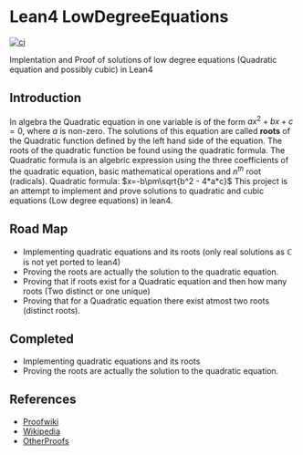 # Lean4 LowDegreeEquations
[![ci](https://github.com/Suryak25/Lean4_Cubic_Formula/actions/workflows/build.yaml/badge.svg?event=push)](https://github.com/Suryak25/Lean4_Cubic_Formula/actions/workflows/build.yaml)

Implentation and Proof of solutions of low degree equations (Quadratic equation and possibly cubic) in Lean4
## Introduction
In algebra the Quadratic equation in one variable is of the form $ax^2+bx+c = 0$, where $a$ is non-zero. The solutions of this equation are called **roots** of the Quadratic function defined by the left hand side of the equation. The roots of the quadratic function be found using the quadratic formula. The Quadratic formula is an algebric expression using the three coefficients of the quadratic equation, basic mathematical operations and $n^{th}$ root (radicals). Quadratic formula: $x=-b\pm\sqrt{b^2 - 4*a*c}$ 
This project is an attempt to implement and prove solutions to quadratic and cubic equations (Low degree equations) in lean4.

## Road Map
* Implementing quadratic equations and its roots (only real solutions as $\mathbb{C}$ is not yet ported to lean4)
* Proving the roots are actually the solution to the quadratic equation.
* Proving that if roots exist for a Quadratic equation and then how many roots (Two distinct or one unique)
* Proving that for a Quadratic equation there exist atmost two roots (distinct roots).
## Completed
* Implementing quadratic equations and its roots
* Proving the roots are actually the solution to the quadratic equation.
## References
* [Proofwiki](https://proofwiki.org/wiki/Definition:Quadratic_Equation#:~:text=An%20algebraic%20equation%20of%20the,b2%E2%88%92aca)
* [Wikipedia](https://en.wikipedia.org/wiki/Quadratic_equation)
* [OtherProofs](https://math.stackexchange.com/questions/1688685/how-can-we-prove-that-a-quadratic-equation-has-at-most-2-roots#:~:text=If%20a%20non%20constant%20polynomial,be%20at%20most%20two%20factors.&text=This%20is%20a%20proof%20that,(x%E2%88%92b%E2%80%B2))
